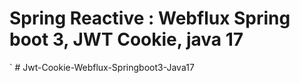 # Spring Reactive : Webflux Spring boot 3, JWT Cookie, java 17

`
#   J w t - C o o k i e - W e b f l u x - S p r i n g b o o t 3 - J a v a 1 7 
 
 
